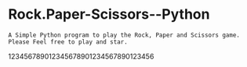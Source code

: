 # Rock.Paper-Scissors--Python
    A Simple Python program to play the Rock, Paper and Scissors game.
    Please Feel free to play and star.
123456789012345678901234567890123456